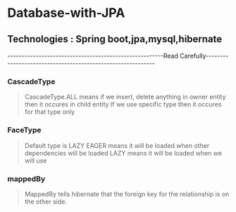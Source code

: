 # Database-with-JPA
## Technologies : Spring boot,jpa,mysql,hibernate
-------------------------------------------------------Read Carefully------------------------------------------------------------
### CascadeType
> CascadeType.ALL means if we insert, delete anything in owner entity then it occures in child entity
> If we use specific type then it occures for that type only

### FaceType
> Default type is LAZY
> EAGER means it will be loaded when other dependencies will be loaded 
> LAZY means it will be loaded when we will use 

### mappedBy
> MappedBy tells hibernate that the foreign key for the relationship is on the other side.
